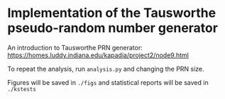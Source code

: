 # Implementation of the Tausworthe pseudo-random number generator

An introduction to Tausworthe PRN generator:
https://homes.luddy.indiana.edu/kapadia/project2/node9.html

To repeat the analysis, run `analysis.py` and changing the PRN size. 

Figures will be saved in `./figs` and statistical reports will be saved in `./kstests`

